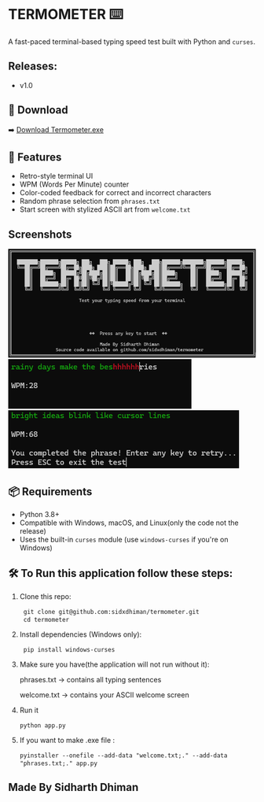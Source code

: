 # TERMOMETER ⌨️  
A fast-paced terminal-based typing speed test built with Python and `curses`.

## Releases:
- v1.0

## 🔽 Download
➡️ [Download Termometer.exe](https://github.com/sidxdhiman/termometer/releases/latest)

## 🚀 Features
- Retro-style terminal UI
- WPM (Words Per Minute) counter
- Color-coded feedback for correct and incorrect characters
- Random phrase selection from `phrases.txt`
- Start screen with stylized ASCII art from `welcome.txt`

## Screenshots

![welcome-page](image.png)
![phrase-page-right-wrong](image-1.png)
![after-completion](image-2.png)

## 📦 Requirements
- Python 3.8+
- Compatible with Windows, macOS, and Linux(only the code not the release)
- Uses the built-in `curses` module (use `windows-curses` if you're on Windows)

## 🛠️ To Run this application follow these steps:

1. Clone this repo:

        git clone git@github.com:sidxdhiman/termometer.git
        cd termometer

2. Install dependencies (Windows only):

        pip install windows-curses

3. Make sure you have(the application will not run without it):

    phrases.txt → contains all typing sentences

    welcome.txt → contains your ASCII welcome screen

4. Run it

       python app.py

5. If you want to make .exe file :

       pyinstaller --onefile --add-data "welcome.txt;." --add-data "phrases.txt;." app.py       


## Made By Sidharth Dhiman
   
